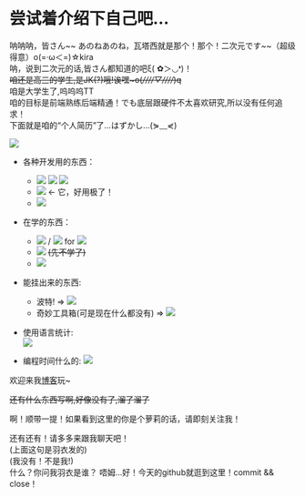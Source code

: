 # 尝试着介绍下自己吧…
呐呐呐，皆さん\~\~ あのねあのね，瓦塔西就是那个！那个！二次元です\~\~（超级得意）ο(=·ω＜=)☆kira  
呐，说到二次元的话,皆さん都知道的吧ξ( ✿＞◡❛)！  
~~咱还是高三的学生,是JK(?)哦!诶嘿~o(*////▽////*)q~~  
咱是大学生了,呜呜呜TT  
咱的目标是前端熟练后端精通！でも底层跟硬件不太喜欢研究,所以没有任何追求！  
下面就是咱的“个人简历”了…はずかし…(⋟﹏⋞)

![](https://github-readme-stats.vercel.app/api?username=LYshiying&bg_color=30,e96443,904e95&title_color=fff&text_color=fff)

- 各种开发用的东西：
  - ![](https://img.shields.io/badge/Windows-10-0078d6?style=flat-square&logo=windows&logoColor=fff) ![](https://img.shields.io/badge/CentOS-7-262577?style=flat-square&logo=CentOS&logoColor=fff) ![](https://img.shields.io/badge/Ubuntu-20.04LTS-E95420?style=flat-square&logo=Ubuntu&logoColor=fff)
  - ![](https://img.shields.io/badge/IDE-Visual%20Studio%20Code-0077cc?style=flat-square&logo=visual-studio-code&logoColor=fff) <- 它，好用极了！
  - ![](https://img.shields.io/badge/-Python-3776ab?style=flat-square&logo=Python&logoColor=fff)

- 在学的东西：
  - ![](https://img.shields.io/badge/C-A8B9CC?style=flat-square&logo=C&logoColor=fff) / ![](https://img.shields.io/badge/C++-00599C?style=flat-square&logo=C%2B%2B&logocolor=fff) for ![](https://img.shields.io/badge/ACM-0085CA?style=flat-square&logo=ACM&logoColor=fff)
  - ![](https://img.shields.io/badge/Java-007396?style=flat-square&logo=JAVA&logoColor=fff) ~~(先不学了)~~
  - ![](https://img.shields.io/badge/Go-00ADD8?style=flat-square&logo=Go&logoColor=fff)

- 能挂出来的东西:  
  - 波特! => [![](https://github-readme-stats.vercel.app/api/pin/?username=LYshiying&repo=ui_bot)](https://github.com/LYshiying/ui_bot)
  - 奇妙工具箱(可是现在什么都没有) => [![](https://github-readme-stats.vercel.app/api/pin/?username=LYshiying&repo=soraha_utils)](https://github.com/LYshiying/soraha_utils)

- 使用语言统计:  
![](https://wakatime.com/share/@a342bc95-5f1c-48b3-b12a-28735cfd7b38/28260bb3-2529-44f9-b018-b05bd9f5a508.svg)

- 编程时间什么的:
![](https://wakatime.com/share/@a342bc95-5f1c-48b3-b12a-28735cfd7b38/e96714be-738f-49f4-8981-98454add315b.svg)

欢迎来我[博客](https://uisbox.com)玩~

~~还有什么东西写啊,好像没有了,溜了溜了~~

啊！顺带一提！如果看到这里的你是个萝莉的话，请即刻关注我！

还有还有！请多多来跟我聊天吧！  
(上面这句是羽衣发的)  
(我没有！不是我!)  
什么？你问我羽衣是谁？
唔姆…好！今天的github就逛到这里！commit && close！
